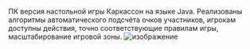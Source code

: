 ПК версия настольной игры Каркассон на языке Java. Реализованы алгоритмы автоматического подсчёта очков участников, игрокам доступны действия, точно соответствующие правилам игры, масштабирование игровой зоны. ![изображение](https://github.com/user-attachments/assets/c1274572-c900-4b7a-a2da-e0c66afd444d)

